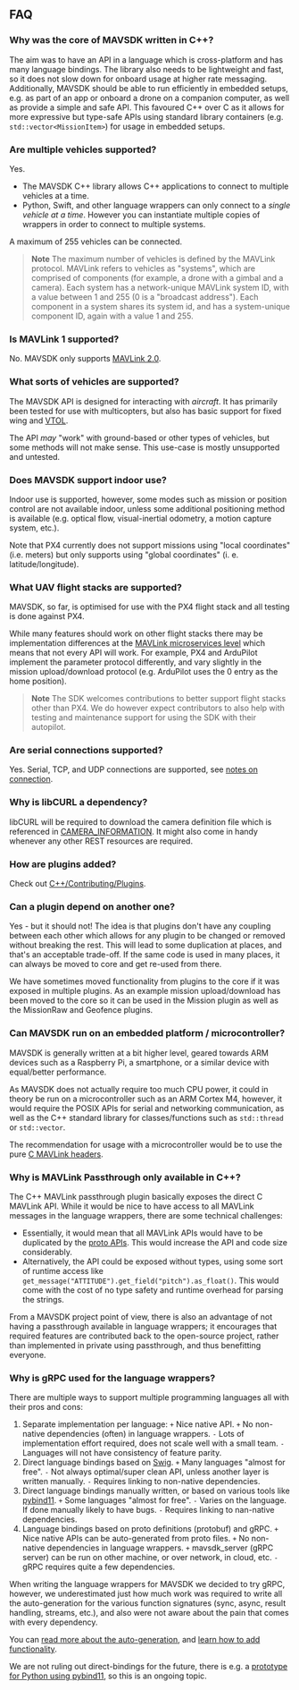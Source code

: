 ## FAQ

### Why was the core of MAVSDK written in C++?

The aim was to have an API in a language which is cross-platform and has many language bindings.
The library also needs to be lightweight and fast, so it does not slow down for onboard usage at higher rate messaging.
Additionally, MAVSDK should be able to run efficiently in embedded setups, e.g. as part of an app or onboard a drone on a companion computer, as well as provide a simple and safe API. This favoured C++ over C as it allows for more expressive but type-safe APIs using standard library containers (e.g. `std::vector<MissionItem>`) for usage in embedded setups.

### Are multiple vehicles supported?

Yes.
- The MAVSDK C++ library allows C++ applications to connect to multiple vehicles at a time.
- Python, Swift, and other language wrappers can only connect to a _single vehicle at a time_.
  However you can instantiate multiple copies of wrappers in order to connect to multiple systems.

A maximum of 255 vehicles can be connected.

> **Note** The maximum number of vehicles is defined by the MAVLink protocol.
  MAVLink refers to vehicles as "systems", which are comprised of components (for example, a drone with a gimbal and a camera).
  Each system has a network-unique MAVLink system ID, with a value between 1 and 255 (0 is a "broadcast address").
  Each component in a system shares its system id, and has a system-unique component ID, again with a value 1 and 255.

### Is MAVLink 1 supported?

No. MAVSDK only supports [MAVLink 2.0](https://mavlink.io/en/guide/mavlink_2.html).

### What sorts of vehicles are supported?

The MAVSDK API is designed for interacting with *aircraft*.
It has primarily been tested for use with multicopters, but also has basic support for fixed wing and [VTOL](cpp/guide/vtol.md).

The API *may* "work" with ground-based or other types of vehicles, but some methods will not make sense.
This use-case is mostly unsupported and untested.

### Does MAVSDK support indoor use?

Indoor use is supported, however, some modes such as mission or position control are not available indoor, unless some additional positioning method is available (e.g. optical flow, visual-inertial odometry, a motion capture system, etc.).

Note that PX4 currently does not support missions using "local coordinates" (i.e. meters) but only supports using "global coordinates" (i. e. latitude/longitude).

### What UAV flight stacks are supported?

MAVSDK, so far, is optimised for use with the PX4 flight stack and all testing is done against PX4.

While many features should work on other flight stacks there may be implementation differences at the [MAVLink microservices level](https://mavlink.io/en/protocol/overview.html) which means that not every API will work.
For example, PX4 and ArduPilot implement the parameter protocol differently, and vary slightly in the mission upload/download protocol (e.g. ArduPilot uses the 0 entry as the home position).

> **Note** The SDK welcomes contributions to better support flight stacks other than PX4.
> We do however expect contributors to also help with testing and maintenance support for using the SDK with their autopilot.

### Are serial connections supported?

Yes. Serial, TCP, and UDP connections are supported, see [notes on connection](cpp/guide/connections.md).

### Why is libCURL a dependency?

libCURL will be required to download the camera definition file which is referenced in [CAMERA_INFORMATION](https://mavlink.io/en/messages/common.html#CAMERA_INFORMATION).
It might also come in handy whenever any other REST resources are required.

### How are plugins added?

Check out [C++/Contributing/Plugins](cpp/contributing/plugins.md).

### Can a plugin depend on another one?

Yes - but it should not!
The idea is that plugins don't have any coupling between each other which allows for any plugin to be changed or removed without breaking the rest.
This will lead to some duplication at places, and that's an acceptable trade-off.
If the same code is used in many places, it can always be moved to core and get re-used from there.

We have sometimes moved functionality from plugins to the core if it was exposed in multiple plugins. As an example mission upload/download has been moved to the core so it can be used in the Mission plugin as well as the MissionRaw and Geofence plugins.

### Can MAVSDK run on an embedded platform / microcontroller?

MAVSDK is generally written at a bit higher level, geared towards ARM devices such as a Raspberry Pi, a smartphone, or a similar device with equal/better performance.

As MAVSDK does not actually require too much CPU power, it could in theory be run on a microcontroller such as an ARM Cortex M4, however, it would require the POSIX APIs for serial and networking communication, as well as the C++ standard library for classes/functions such as `std::thread` or `std::vector`.

The recommendation for usage with a microcontroller would be to use the pure [C MAVLink headers](https://mavlink.io/en/mavgen_c/).

### Why is MAVLink Passthrough only available in C++?

The C++ MAVLink passthrough plugin basically exposes the direct C MAVLink API. While it would be nice to have access to all MAVLink messages in the language wrappers, there are some technical challenges:

- Essentially, it would mean that all MAVLink APIs would have to be duplicated by the [proto APIs](https://github.com/mavlink/MAVSDK-Proto/tree/main/protos).
  This would increase the API and code size considerably.
- Alternatively, the API could be exposed without types, using some sort of runtime access like `get_message("ATTITUDE").get_field("pitch").as_float()`.
  This would come with the cost of no type safety and runtime overhead for parsing the strings.

From a MAVSDK project point of view, there is also an advantage of not having a passthrough available in language wrappers; it encourages that required features are contributed back to the open-source project, rather than implemented in private using passthrough, and thus benefitting everyone.

### Why is gRPC used for the language wrappers?

There are multiple ways to support multiple programming languages all with their pros and cons:

1. Separate implementation per language:
   `+` Nice native API.
   `+` No non-native dependencies (often) in language wrappers.
   `-` Lots of implementation effort required, does not scale well with a small team.
   `-` Languages will not have consistency of feature parity.
2. Direct language bindings based on [Swig](http://www.swig.org/).
   `+` Many languages "almost for free".
   `-` Not always optimal/super clean API, unless another layer is written manually.
   `-` Requires linking to non-native dependencies.
3. Direct language bindings manually written, or based on various tools like [pybind11](https://github.com/pybind/pybind11).
   `+` Some languages "almost for free".
   `-` Varies on the language. If done manually likely to have bugs.
   `-` Requires linking to nan-native dependencies.
4. Language bindings based on proto definitions (protobuf) and gRPC.
   `+` Nice native APIs can be auto-generated from proto files.
   `+` No non-native dependencies in language wrappers.
   `+` mavsdk_server (gRPC server) can be run on other machine, or over network, in cloud, etc.
   `-` gRPC requires quite a few dependencies.

When writing the language wrappers for MAVSDK we decided to try gRPC, however, we underestimated just how much work was required to write all the auto-generation for the various function signatures (sync, async, result handling, streams, etc.), and also were not aware about the pain that comes with every dependency.

You can [read more about the auto-generation](cpp/contributing/autogen.md), and [learn how to add functionality](cpp/contributing/plugins.md#add-api-to-proto).

We are not ruling out direct-bindings for the future, there is e.g. a [prototype for Python using pybind11](https://github.com/mavlink/MAVSDK/pull/1283), so this is an ongoing topic.
